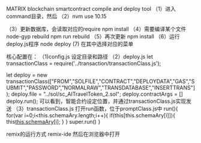 MATRIX blockchain smartcontract compile and deploy tool 
（1）进入command目录，然后
 （2）nvm use 10.15

 （3）更新数据库，会读取对应的require
  npm install
（4）需要编译某个文件
node-gyp rebuild
npm run rebuild 
 （5）再次更新
 npm install
（6）运行deploy.js程序
node deploy
  (7) 在其中选择对应的菜单
  
核心配置在：
（1)config.js
设定目录和路径
（2）deploy.js
let transactionClass = require('../transaction/transactionClass.js');

let deploy = new transactionClass(["FROM","SOLFILE","CONTRACT","DEPLOYDATA","GAS","SUBMIT","PASSWORD","NORMALRAW","TRANSDATABASE","INSERTTRANS"]);
deploy.file = "../sol/sc_AITravelToken_2.sol";
deploy.contractArgs = []
deploy.run();
可以看到，智能合约设定位置，并通过transactionClass.js实现发送
（3）transactionClass.js
打开run函数，位于promptClass.js中
   run(){
        for(var i=0;i<this.schemaAry.length;i++){
            if(this[this.schemaAry[i]]){
                this[this.schemaAry[i]]();
            }
        }
        super.run()
    }


remix的运行方式
remix-ide
然后在浏览器中打开




